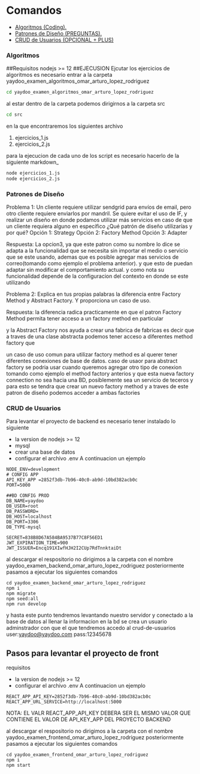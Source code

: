 # Comandos

<!-- MarkdownTOC autolink="true" bracket="round" markdown_preview="markdown" -->

-  [Algoritmos (Coding).](#algoritmos)
-  [Patrones de Diseño (PREGUNTAS).](#patrones-de-diseño)
-  [CRUD de Usuarios (OPCIONAL + PLUS)](#crud-de-usuarios)


<!-- /MarkdownTOC -->
### Algoritmos
##Requisitos
	nodejs >= 12
##EJECUSION
Ejcutar los ejercicios de algoritmos es necesario entrar a la carpeta yaydoo_examen_algoritmos_omar_arturo_lopez_rodriguez

```bash
cd yaydoo_examen_algoritmos_omar_arturo_lopez_rodriguez
```
al estar dentro de la carpeta podemos dirigirnos a la carpeta src
```bash
cd src
```
en la que encontraremos los siguientes archivo
1. ejercicios_1.js
2. ejercicios_2.js

para la ejecucion de cada uno de los script es necesario hacerlo de la siguiente markdown_
```bash
node ejercicios_1.js
node ejercicios_2.js
```
### Patrones de Diseño
Problema 1: Un cliente requiere utilizar sendgrid para envíos de email, pero otro cliente
requiere enviarlos por mandril. Se quiere evitar el uso de IF, y realizar un diseño en donde
podamos utilizar más servicios en caso de que un cliente requiera alguno en específico ¿Qué
patrón de diseño utilizarías y por qué?
	Opción 1: Strategy
	Opción 2: Factory Method
	Opción 3: Adapter

Respuesta: La opcion3, ya que este patron como su nombre lo dice se adapta a la funcionalidad que se necesita sin importar el medio o servicio que se este usando, ademas que
es posible agregar mas servicios de correo(tomando como ejemplo el problema anterior). y  que esto de puedan adaptar sin modificar el comportamiento actual.
y como nota su funcionalidad depende de la configuracion del contexto en donde se este utilizando


Problema 2: Explica en tus propias palabras la diferencia entre Factory Method y Abstract
Factory. Y proporciona un caso de uso.

Respuesta: la diferencia radica practicamente en que el patron Factory Method permita tener acceso a un factory method en particular
 

 y la Abstract Factory nos ayuda a crear una fabrica de fabricas es decir que a traves de una clase abstracta podemos tener acceso a diferentes method factory que 

un caso de uso comun para utilizar factory method es al querer tener diferentes conexiones de base de datos.
caso de usaor para abstract factory se podria usar cuando queremos agregar otro tipo de conexion tomando como ejemplo el method factory anterios y que esta nueva factory connection no sea  hacia una BD, posiblemente sea un servicio de teceros y para esto se tendra que crear un nuevo factory method y a traves de este patron de diseño podemos acceder a ambas factories


### CRUD de Usuarios

Para levantar el proyecto de backend es necesario tener instalado lo siguiente
* la version de nodejs >= 12
* mysql
* crear una base de datos
* configurar el archivo .env
A continuacion un ejemplo
```
NODE_ENV=development
# CONFIG APP
API_KEY_APP =2852f3db-7b96-40c0-ab9d-10bd382acb0c
PORT=5000

##BD CONFIG PROD
DB_NAME=yaydoo
DB_USER=root
DB_PASSWORD=
DB_HOST=localhost
DB_PORT=3306
DB_TYPE-mysql

SECRET=838B8D67A584BA9537B77C8F56ED1
JWT_EXPIRATION_TIME=900
JWT_ISSUER=Encq191XIwfHJH2I2CUp7RdTnnktaiDt
```

al descargar el respositorio no dirigimos  a la carpeta con el nombre 
yaydoo_examen_backend_omar_arturo_lopez_rodriguez 
posteriormente pasamos a ejecutar los siguientes comandos


```
cd yaydoo_examen_backend_omar_arturo_lopez_rodriguez
npm i
npm migrate
npm seed:all
npm run develop
````
y hasta este punto tendremos levantando nuestro servidor y conectado a la base de datos
al llenar la informacion en la bd se crea un usuario adminstrador
con que el que tendremos accedo al crud-de-usuarios
user:yaydoo@yaydoo.com
pass:12345678

## Pasos para levantar el proyecto de front
requisitos

* la version de nodejs >= 12
* configurar el archivo .env
A continuacion un ejemplo
```
REACT_APP_API_KEY=2852f3db-7b96-40c0-ab9d-10bd382acb0c
REACT_APP_URL_SERVICE=http://localhost:5000
```
NOTA: EL VALR REACT_APP_API_KEY DEBERA SER EL MISMO VALOR QUE CONTIENE EL VALOR DE API_KEY_APP DEL PROYECTO BACKEND

al descargar el respositorio no dirigimos  a la carpeta con el nombre 
yaydoo_examen_frontend_omar_arturo_lopez_rodriguez 
posteriormente pasamos a ejecutar los siguientes comandos
```
cd yaydoo_examen_frontend_omar_arturo_lopez_rodriguez
npm i
npm start
```
